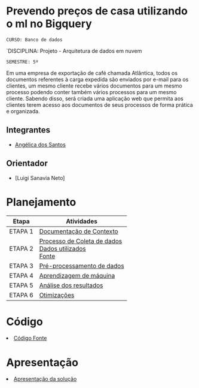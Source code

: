 
# Prevendo preços de casa utilizando o ml no Bigquery

`CURSO: Banco de dados`

`DISCIPLINA: Projeto - Arquitetura de dados em nuvem

`SEMESTRE: 5º`


Em uma empresa de exportação de café chamada Atlântica, todos os documentos referentes à carga expedida são enviados por e-mail para os clientes, um mesmo cliente recebe vários documentos para um mesmo processo podendo conter também vários processos para um mesmo cliente. Sabendo disso, será criada uma aplicação web que permita aos clientes terem acesso aos documentos de seus processos de forma prática e organizada.

## Integrantes <!-- em ordem alfabética -->


* [Angélica dos Santos](https://github.com/Angel-arruda)


## Orientador

* [Luigi Sanavia Neto]

# Planejamento

| Etapa         | Atividades |
|  :----:   | ----------- |
| ETAPA 1         |[Documentação de Contexto](docs/context.md) <br> |
| ETAPA 2         |[Processo de Coleta de dados](docs/template.md) <br> [Dados utilizados](docs/template.md) <br> [Fonte](docs/template.md) |
| ETAPA 3         |[Pré-processamento de dados]() |
| ETAPA 4        |[Aprendizagem de máquina]() |
| ETAPA 5         | [Análise dos resultados]() |
| ETAPA 6       | [Otimizações]() |

# Código

<li><a href=""> Código Fonte</a></li>

# Apresentação

<li><a href=""> Apresentação da solução</a></li>

